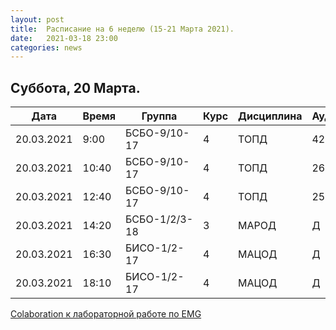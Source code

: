 ```yaml
---
layout: post
title:  Расписание на 6 неделю (15-21 Марта 2021).
date:   2021-03-18 23:00
categories: news
---
```


## Суббота, 20 Марта.

| Дата          | Время   | Группа        | Курс | Дисциплина  | Аудитория |
| ------------- | ------- | ------------- | ---- | ----------- | --------- |
|20.03.2021     | 9:00    |БСБО-9/10-17   |4     |ТОПД         |426а       |
|20.03.2021     |10:40    |БСБО-9/10-17   |4     |ТОПД         |269        |
|20.03.2021     |12:40    |БСБО-9/10-17   |4     |ТОПД         |258а       |
|20.03.2021     |14:20    |БСБО-1/2/3-18  |3     |МАРОД        |Д          |
|20.03.2021     |16:30    |БИСО-1/2-17    |4     |МАЦОД        |Д          |
|20.03.2021     |18:10    |БИСО-1/2-17    |4     |МАЦОД        |Д          |

[Colaboration к лабораторной работе по EMG](https://colab.research.google.com/drive/1Fr7NqniXZkU96MReNauqQTNUoSF1McjB?usp=sharing)



